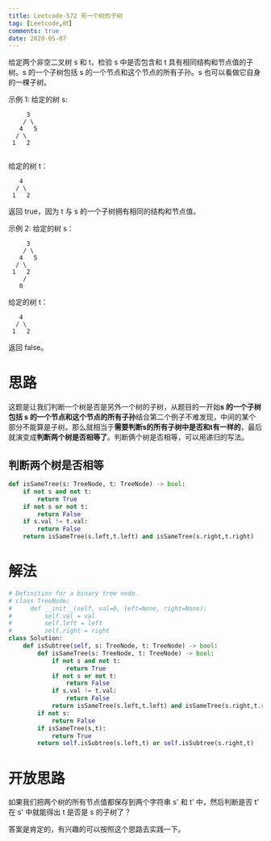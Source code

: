 ```yaml
---
title: Leetcode-572 另一个树的子树
tag: [Leetcode,树]
comments: true
date: 2020-05-07
---
```


给定两个非空二叉树 s 和 t，检验 s 中是否包含和 t 具有相同结构和节点值的子树。s 的一个子树包括 s 的一个节点和这个节点的所有子孙。s 也可以看做它自身的一棵子树。

示例 1:
给定的树 s:

```
     3
    / \
   4   5
  / \
 1   2
 
```

给定的树 t：

```
   4 
  / \
 1   2
```

返回 true，因为 t 与 s 的一个子树拥有相同的结构和节点值。

示例 2:
给定的树 s：

```
     3
    / \
   4   5
  / \
 1   2
    /
   0
```

给定的树 t：

```
   4
  / \
 1   2
``` 

返回 false。

# 思路

这题是让我们判断一个树是否是另外一个树的子树，从题目的一开始**s 的一个子树包括 s 的一个节点和这个节点的所有子孙**结合第二个例子不难发现，中间的某个部分不能算是子树。那么就相当于**需要判断s的所有子树中是否和t有一样的**，最后就演变成**判断两个树是否相等了**。判断俩个树是否相等，可以用递归的写法。


## 判断两个树是否相等

```python
def isSameTree(s: TreeNode, t: TreeNode) -> bool:
    if not s and not t:
        return True
    if not s or not t:
        return False
    if s.val != t.val:
        return False
    return isSameTree(s.left,t.left) and isSameTree(s.right,t.right)
```


# 解法

```python
# Definition for a binary tree node.
# class TreeNode:
#     def __init__(self, val=0, left=None, right=None):
#         self.val = val
#         self.left = left
#         self.right = right
class Solution:
    def isSubtree(self, s: TreeNode, t: TreeNode) -> bool:
        def isSameTree(s: TreeNode, t: TreeNode) -> bool:
            if not s and not t:
                return True
            if not s or not t:
                return False
            if s.val != t.val:
                return False
            return isSameTree(s.left,t.left) and isSameTree(s.right,t.right)
        if not s:
            return False
        if isSameTree(s,t):
            return True
        return self.isSubtree(s.left,t) or self.isSubtree(s.right,t)
```


# 开放思路

如果我们把两个树的所有节点值都保存到两个字符串 s' 和 t' 中，然后判断是否 t' 在 s' 中就能得出 t 是否是 s 的子树了？

答案是肯定的，有兴趣的可以按照这个思路去实践一下。